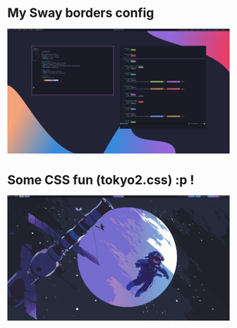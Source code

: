 # My Sway borders config

![1](https://raw.githubusercontent.com/roidm/sway-borders/main/pics/swappy-20220429_114108.png "Image 1")


# Some CSS fun (tokyo2.css) :p !

![2](https://raw.githubusercontent.com/roidm/sway-borders/main/pics/swappy-20220501_123729.png "Image 2")


